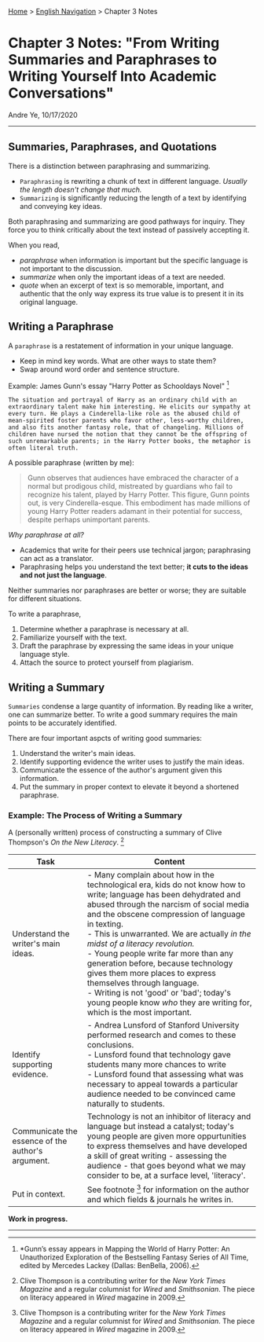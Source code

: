 [Home](https://andre-ye.github.io) > [English Navigation](https://andre-ye.github.io/english/english_navigation) > Chapter 3 Notes

# Chapter 3 Notes: "From Writing Summaries and Paraphrases to Writing Yourself Into Academic Conversations"
Andre Ye, 10/17/2020

---

## Summaries, Paraphrases, and Quotations

There is a distinction between paraphrasing and summarizing.
- `Paraphrasing` is rewriting a chunk of text in different language. *Usually the length doesn't change that much.*
- `Summarizing` is significantly reducing the length of a text by identifying and conveying key ideas.

Both paraphrasing and summarizing are good pathways for inquiry.
They force you to think critically about the text instead of passively accepting it.

When you read,
- *paraphrase* when information is important but the specific language is not important to the discussion.
- *summarize* when only the important ideas of a text are needed.
- *quote* when an excerpt of text is so memorable, important, and authentic that the only way express its true value is to present it in its original language.

## Writing a Paraphrase
A `paraphrase` is a restatement of information in your unique language.
- Keep in mind key words. What are other ways to state them?
- Swap around word order and sentence structure.

Example: James Gunn's essay "Harry Potter as Schooldays Novel" [^1]
```
The situation and portrayal of Harry as an ordinary child with an extraordinary talent make him interesting. He elicits our sympathy at every turn. He plays a Cinderella-like role as the abused child of mean-spirited foster parents who favor other, less-worthy children, and also fits another fantasy role, that of changeling. Millions of children have nursed the notion that they cannot be the offspring of such unremarkable parents; in the Harry Potter books, the metaphor is often literal truth.
```

A possible paraphrase (written by me):
> Gunn observes that audiences have embraced the character of a normal but prodigous child, mistreated by guardians who fail to recognize his talent, played by Harry Potter. This figure, Gunn points out, is very Cinderella-esque. This embodiment has made millions of young Harry Potter readers adamant in their potential for success, despite perhaps unimportant parents.

*Why paraphrase at all?*
- Academics that write for their peers use technical jargon; paraphrasing can act as a translator.
- Paraphrasing helps you understand the text better; **it cuts to the ideas and not just the language**.

Neither summaries nor paraphrases are better or worse; they are suitable for different situations.

To write a paraphrase,
1. Determine whether a paraphrase is necessary at all.
2. Familiarize yourself with the text.
3. Draft the paraphrase by expressing the same ideas in your unique language style.
4. Attach the source to protect yourself from plagiarism.

## Writing a Summary
`Summaries` condense a large quantity of information.
By reading like a writer, one can summarize better.
To write a good summary requires the main points to be accurately identified.

There are four important aspcts of writing good summaries:
1. Understand the writer's main ideas.
2. Identify supporting evidence the writer uses to justify the main ideas.
3. Communicate the essence of the author's argument given this information.
4. Put the summary in proper context to elevate it beyond a shortened paraphrase.

### Example: The Process of Writing a Summary
A (personally written) process of constructing a summary of Clive Thompson's *On the New Literacy*. [^2]

 Task | Content 
 --- | ---
Understand the writer's main ideas. | - Many complain about how in the technological era, kids do not know how to write; language has been dehydrated and abused through the narcism of social media and the obscene compression of language in texting. <br/> - This is unwarranted. We are actually *in the midst of a literacy revolution.* <br/> - Young people write far more than any generation before, because technology gives them more places to express themselves through language. <br/> - Writing is not 'good' or 'bad'; today's young people know *who* they are writing for, which is the most important.
Identify supporting evidence. | - Andrea Lunsford of Stanford University performed research and comes to these conclusions. <br/> - Lunsford found that technology gave students many more chances to write <br/> - Lunsford found that assessing what was necessary to appeal towards a particular audience needed to be convinced came naturally to students.
Communicate the essence of the author's argument. | Technology is not an inhibitor of literacy and language but instead a catalyst; today's young people are given more oppurtunities to express themselves and have developed a skill of great writing - assessing the audience - that goes beyond what we may consider to be, at a surface level, 'literacy'.
Put in context. | See footnote [^2] for information on the author and which fields & journals he writes in. 

**Work in progress.**

---
[^1]: *Gunn’s essay appears in Mapping the World of Harry Potter: An Unauthorized Exploration of the Bestselling Fantasy Series of All Time, edited by Mercedes Lackey (Dallas: BenBella, 2006).

[^2]: Clive Thompson is a contributing writer for the *New York Times Magazine* and a regular columnist for *Wired* and *Smithsonian*. The piece on literacy appeared in *Wired* magazine in 2009.


